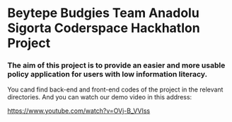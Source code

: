 # Beytepe Budgies Team Anadolu Sigorta Coderspace Hackhatlon Project

### The aim of this project is to provide an easier and more usable policy application for users with low information literacy.

You cand find back-end and front-end codes of the project in the relevant directories. And you can watch our demo video in this address:

https://www.youtube.com/watch?v=OVj-B_VVIss

